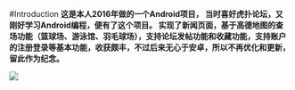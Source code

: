 #Introduction
**这是本人2016年做的一个Android项目， 当时喜好虎扑论坛，又刚好学习Android编程，便有了这个项目。
实现了新闻页面，基于高德地图的查场功能（篮球场、游泳馆、羽毛球场），支持论坛发帖功能和收藏功能，支持账户的注册登录等基本功能，收获颇丰，不过后来无心于安卓，所以不再优化和更新，留此作为纪念。**




![](https://ooo.0o0.ooo/2017/07/02/59586370b3625.jpg)



